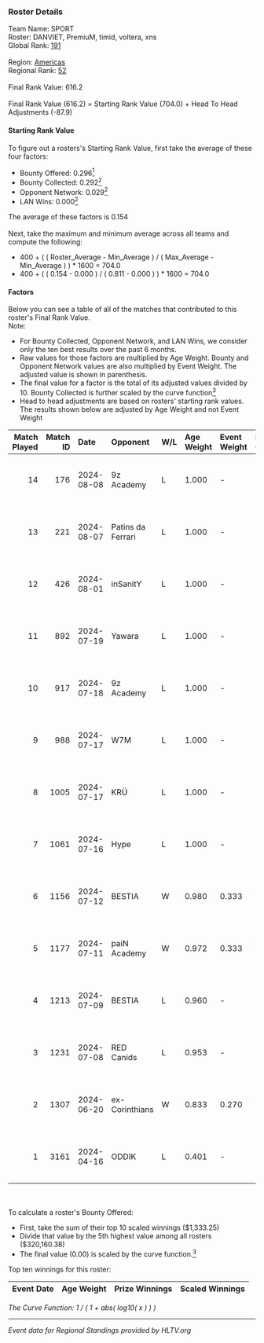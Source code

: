 ### Roster Details<br />
Team Name: SPORT<br />
Roster: DANVIET, PremiuM, timid, voltera, xns<br />
Global Rank: [191](../../standings_global_2024_08_14.md)<br />
<br />
Region: [Americas]( ../../standings_americas_2024_08_14.md)<br />
Regional Rank: [52]( ../../standings_americas_2024_08_14.md)<br />
<br />
Final Rank Value:  616.2<br />
<br />
Final Rank Value (616.2) = Starting Rank Value (704.0) + Head To Head Adjustments (-87.9)<br />

#### Starting Rank Value<br />
To figure out a rosters's Starting Rank Value, first take the average of these four factors:<br />
- Bounty Offered: 0.296[<sup>1</sup>](#table2)
- Bounty Collected: 0.292[<sup>2</sup>](#table1)
- Opponent Network: 0.029[<sup>2</sup>](#table1)
- LAN Wins: 0.000[<sup>2</sup>](#table1)

The average of these factors is 0.154<br />
<br />
Next, take the maximum and minimum average across all teams and compute the following:<br />
- 400 + ( ( Roster_Average - Min_Average ) / ( Max_Average - Min_Average ) ) * 1600 = 704.0
- 400 + ( ( 0.154 - 0.000 ) / ( 0.811 - 0.000 ) ) * 1600 = 704.0


#### Factors<br />
Below you can see a table of all of the matches that contributed to this roster's Final Rank Value.<br />
Note:<br />

- For Bounty Collected, Opponent Network, and LAN Wins, we consider only the ten best results over the past 6 months.
- Raw values for those factors are multiplied by Age Weight. Bounty and Opponent Network values are also multiplied by Event Weight. The adjusted value is shown in parenthesis.
- The final value for a factor is the total of its adjusted values divided by 10. Bounty Collected is further scaled by the curve function[<sup>3</sup>](#curveFunction)
- Head to head adjustments are based on rosters' starting rank values. The results shown below are adjusted by Age Weight and not Event Weight
<span id="table1"></span><br />


| Match Played | Match ID | Date       | Opponent          | W/L | Age Weight | Event Weight | Bounty Collected | Opponent Network | LAN Wins  | H2H Adj. | Roster                                 |
| -: | -: | :- | :- | :- | :- | :- | :- | :- | :- | -: | :- |
|           14 |      176 | 2024-08-08 | 9z Academy        | L   | 1.000      | -            | -                | -                | -         |   -20.51 | DANVIET, PremiuM, timid, voltera, xns  |
|           13 |      221 | 2024-08-07 | Patins da Ferrari | L   | 1.000      | -            | -                | -                | -         |   -12.59 | DANVIET, PremiuM, timid, voltera, xns  |
|           12 |      426 | 2024-08-01 | inSanitY          | L   | 1.000      | -            | -                | -                | -         |    -4.85 | DANVIET, PremiuM, timid, voltera, xns  |
|           11 |      892 | 2024-07-19 | Yawara            | L   | 1.000      | -            | -                | -                | -         |   -22.88 | DANVIET, PremiuM, timid, voltera, xns  |
|           10 |      917 | 2024-07-18 | 9z Academy        | L   | 1.000      | -            | -                | -                | -         |   -23.08 | DANVIET, PremiuM, timid, voltera, xns  |
|            9 |      988 | 2024-07-17 | W7M               | L   | 1.000      | -            | -                | -                | -         |   -12.12 | DANVIET, PremiuM, timid, voltera, xns  |
|            8 |     1005 | 2024-07-17 | KRÜ               | L   | 1.000      | -            | -                | -                | -         |    -9.67 | DANVIET, PremiuM, timid, voltera, xns  |
|            7 |     1061 | 2024-07-16 | Hype              | L   | 1.000      | -            | -                | -                | -         |    -9.41 | DANVIET, PremiuM, timid, voltera, xns  |
|            6 |     1156 | 2024-07-12 | BESTIA            | W   | 0.980      | 0.333        | 0.112 (0.036)    | 0.880 (0.288)    | 0 (0.000) |    25.17 | DANVIET, PremiuM, timid, voltera, xns  |
|            5 |     1177 | 2024-07-11 | paiN Academy      | W   | 0.972      | 0.333        | 0.000 (0.000)    | 0.000 (0.000)    | 0 (0.000) |     4.66 | DANVIET, PremiuM, timid, voltera, xns  |
|            4 |     1213 | 2024-07-09 | BESTIA            | L   | 0.960      | -            | -                | -                | -         |    -4.64 | DANVIET, PremiuM, timid, voltera, xns  |
|            3 |     1231 | 2024-07-08 | RED Canids        | L   | 0.953      | -            | -                | -                | -         |    -2.68 | DANVIET, PremiuM, timid, voltera, xns  |
|            2 |     1307 | 2024-06-20 | ex-Corinthians    | W   | 0.833      | 0.270        | 0.004 (0.001)    | 0.000 (0.000)    | 0 (0.000) |     6.97 | DANVIET, farias, PremiuM, voltera, xns |
|            1 |     3161 | 2024-04-16 | ODDIK             | L   | 0.401      | -            | -                | -                | -         |    -2.23 | DANVIET, farias, PremiuM, voltera, xns |

<br />
<span id="table2"></span><br />
To calculate a roster's Bounty Offered:<br />

- First, take the sum of their top 10 scaled winnings ($1,333.25)
- Divide that value by the 5th highest value among all rosters ($320,160.38)
- The final value (0.00) is scaled by the curve function.[<sup>3</sup>](#curveFunction)

Top ten winnings for this roster:<br />

| Event Date | Age Weight | Prize Winnings | Scaled Winnings |
| :- | -: | :- | :- |


<span id="curveFunction"></span>_The Curve Function: 1 / ( 1 + abs( log10( x ) ) )_<br />

---
_Event data for Regional Standings provided by HLTV.org_<br />
